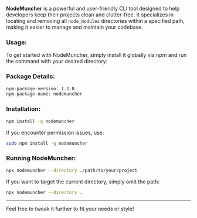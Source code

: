 **NodeMuncher** is a powerful and user-friendly CLI tool designed to help developers keep their projects clean and clutter-free. It specializes in locating and removing all `node_modules` directories within a specified path, making it easier to manage and maintain your codebase.

### Usage:
To get started with NodeMuncher, simply install it globally via npm and run the command with your desired directory:

### Package Details:
```bash
npm-package-version: 1.1.0
npm-package-name: nodemuncher
```

### Installation:
```bash
npm install -g nodemuncher
```
If you encounter permission issues, use:
```bash
sudo npm install -g nodemuncher
```

### Running NodeMuncher:
```bash
npx nodemuncher --directory ./path/to/your/project
```
If you want to target the current directory, simply omit the path:
```bash
npx nodemuncher --directory .
```

---

Feel free to tweak it further to fit your needs or style!